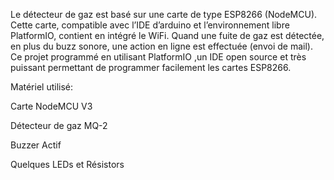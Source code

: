 Le détecteur de gaz est basé sur une carte de type ESP8266 (NodeMCU). Cette carte, compatible avec l’IDE d’arduino et l’environnement libre PlatformIO, contient en intégré le WiFi. Quand une fuite de gaz est détectée, en plus du buzz sonore, une action en ligne est effectuée (envoi de mail). Ce projet programmé en utilisant PlatformIO ,un IDE open source et très puissant permettant de programmer facilement les cartes ESP8266.

Matériel utilisé:

  Carte NodeMCU V3
  
  Détecteur de gaz MQ-2
  
  Buzzer Actif
  
  Quelques LEDs et Résistors
